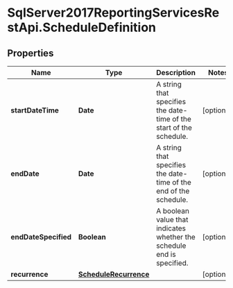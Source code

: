 # SqlServer2017ReportingServicesRestApi.ScheduleDefinition

## Properties
Name | Type | Description | Notes
------------ | ------------- | ------------- | -------------
**startDateTime** | **Date** | A string that specifies the date-time of the start of the schedule. | [optional] 
**endDate** | **Date** | A string that specifies the date-time of the end of the schedule. | [optional] 
**endDateSpecified** | **Boolean** | A boolean value that indicates whether the schedule end is specified. | [optional] 
**recurrence** | [**ScheduleRecurrence**](ScheduleRecurrence.md) |  | [optional] 


